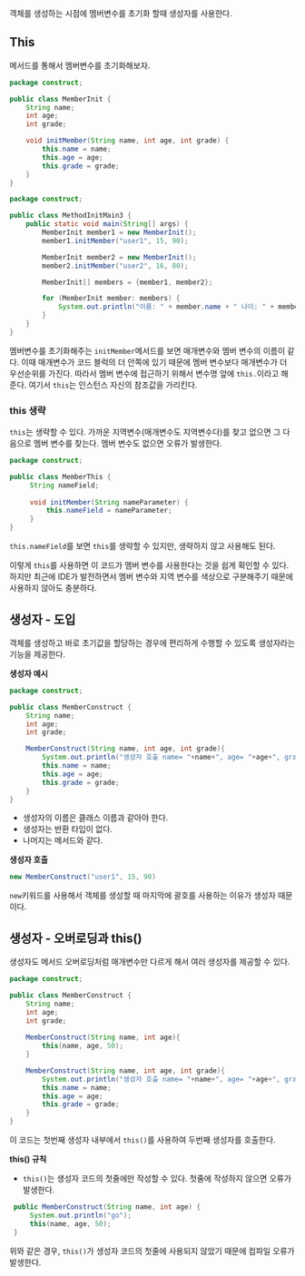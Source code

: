 객체를 생성하는 시점에 멤버변수를 초기화 할때 생성자를 사용한다.

## This

메서드를 통해서 멤버변수를 초기화해보자.

```java
package construct;

public class MemberInit {
    String name;
    int age;
    int grade;

    void initMember(String name, int age, int grade) {
        this.name = name;
        this.age = age;
        this.grade = grade;
    }
}
```

```java
package construct;

public class MethodInitMain3 {
    public static void main(String[] args) {
        MemberInit member1 = new MemberInit();
        member1.initMember("user1", 15, 90);

        MemberInit member2 = new MemberInit();
        member2.initMember("user2", 16, 80);

        MemberInit[] members = {member1, member2};

        for (MemberInit member: members) {
            System.out.println("이름: " + member.name + " 나이: " + member.age + " 성적: " + member.grade);
        }
    }
}
```

멤버변수를 초기화해주는 `initMember`메서드를 보면 매개변수와 멤버 변수의 이름이 같다. 이때 매개변수가 코드 블럭의 더 안쪽에 있기 때문에 멤버 변수보다 매개변수가 더 우선순위를 가진다. 따라서 멤버 변수에 접근하기 위해서 변수명 앞에 `this.`이라고 해준다. 여기서 `this`는 인스턴스 자신의 참조값을 가리킨다.

### this 생략

`this`는 생략할 수 있다. 가까운 지역변수(매개변수도 지역변수다)를 찾고 없으면 그 다음으로 멤버 변수를 찾는다. 멤버 변수도 없으면 오류가 발생한다.

```java
package construct;

public class MemberThis {
	 String nameField;
	 
	 void initMember(String nameParameter) {
		 this.nameField = nameParameter;
	 }
}
```

`this.nameField`를 보면 `this`를 생략할 수 있지만, 생략하지 않고 사용해도 된다.

이렇게 `this`를 사용하면 이 코드가 멤버 변수를 사용한다는 것을 쉽게 확인할 수 있다. 하지만 최근에 IDE가 발전하면서 멤버 변수와 지역 변수를 색상으로 구분해주기 때문에 사용하지 않아도 충분하다.

## 생성자 - 도입

객체를 생성하고 바로 초기값을 할당하는 경우에 편리하게 수행할 수 있도록 생성자라는 기능을 제공한다.

**생성자 예시**

```java
package construct;

public class MemberConstruct {
    String name;
    int age;
    int grade;

    MemberConstruct(String name, int age, int grade){
        System.out.println("생성자 호출 name= "+name+", age= "+age+", grade= "+grade);
        this.name = name;
        this.age = age;
        this.grade = grade;
    }
}
```

- 생성자의 이름은 클래스 이름과 같아야 한다.
- 생성자는 반환 타입이 없다.
- 나머지는 메서드와 같다.

**생성자 호출**

```java
new MemberConstruct("user1", 15, 90)
```

`new`키워드를 사용해서 객체를 생성할 때 마지막에 괄호를 사용하는 이유가 생성자 때문이다.

## 생성자 - 오버로딩과 this()

생성자도 메서드 오버로딩처럼 매개변수만 다르게 해서 여러 생성자를 제공할 수 있다.

```java
package construct;

public class MemberConstruct {
    String name;
    int age;
    int grade;
    
    MemberConstruct(String name, int age){
        this(name, age, 50);
    }

    MemberConstruct(String name, int age, int grade){
        System.out.println("생성자 호출 name= "+name+", age= "+age+", grade= "+grade);
        this.name = name;
        this.age = age;
        this.grade = grade;
    }
}
```

이 코드는 첫번째 생성자 내부에서 `this()`를 사용하여 두번째 생성자를 호출한다.

**this() 규칙**

- `this()`는 생성자 코드의 첫줄에만 작성할 수 있다. 첫줄에 작성하지 않으면 오류가 발생한다.

```java
 public MemberConstruct(String name, int age) {
	 System.out.println("go");
	 this(name, age, 50);
 }
```

위와 같은 경우, `this()`가 생성자 코드의 첫줄에 사용되지 않았기 때문에 컴파일 오류가 발생한다.
